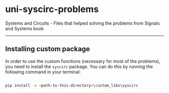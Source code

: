 # uni-syscirc-problems

Systems and Circuits - Files that helped solving the problems from Signals and Systems book

---

## Installing custom package

In order to use the custom functions (necessary for most of the problems), you need to install the `syscirc` package.
You can do this by running the following command in your terminal:

```bash

pip install -e <path-to-this-directory>\custom_libs\syscirc

```
